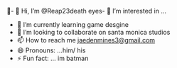 🙌- 👋 Hi, I’m @Reap23death
eyes- 👀 I’m interested in ...
 - 🌱 I’m currently learning game desgine 
- 💞️ I’m looking to collaborate on santa monica studios
- 📫 How to reach me jaedenmines3@gmail.com
- 😄 Pronouns: ...him/ his 
- ⚡ Fun fact: ... im batman 

<!---
Reap23death/Reap23death is a ✨ special ✨ repository because its `README.md` (this file) appears on your GitHub profile.
You can click the Preview link to take a look at your changes.
--->
